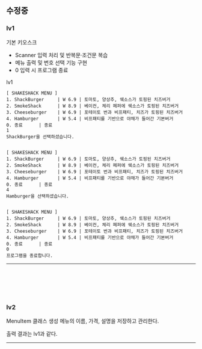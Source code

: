 ## 수정중

### lv1
기본 키오스크
- Scanner 입력 처리 및 반복문·조건문 복습
- 메뉴 출력 및 번호 선택 기능 구현
- 0 입력 시 프로그램 종료


lv1
```
[ SHAKESHACK MENU ]
1. ShackBurger     | W 6.9 | 토마토, 양상추, 쉑소스가 토핑된 치즈버거
2. SmokeShack      | W 8.9 | 베이컨, 체리 페퍼에 쉑소스가 토핑된 치즈버거
3. Cheeseburger    | W 6.9 | 포테이토 번과 비프패티, 치즈가 토핑된 치즈버거
4. Hamburger       | W 5.4 | 비프패티를 기반으로 야채가 들어간 기본버거
0. 종료      | 종료
1
ShackBurger을 선택하셨습니다.


[ SHAKESHACK MENU ]
1. ShackBurger     | W 6.9 | 토마토, 양상추, 쉑소스가 토핑된 치즈버거
2. SmokeShack      | W 8.9 | 베이컨, 체리 페퍼에 쉑소스가 토핑된 치즈버거
3. Cheeseburger    | W 6.9 | 포테이토 번과 비프패티, 치즈가 토핑된 치즈버거
4. Hamburger       | W 5.4 | 비프패티를 기반으로 야채가 들어간 기본버거
0. 종료      | 종료
4
Hamburger을 선택하셨습니다.


[ SHAKESHACK MENU ]
1. ShackBurger     | W 6.9 | 토마토, 양상추, 쉑소스가 토핑된 치즈버거
2. SmokeShack      | W 8.9 | 베이컨, 체리 페퍼에 쉑소스가 토핑된 치즈버거
3. Cheeseburger    | W 6.9 | 포테이토 번과 비프패티, 치즈가 토핑된 치즈버거
4. Hamburger       | W 5.4 | 비프패티를 기반으로 야채가 들어간 기본버거
0. 종료      | 종료
0
프로그램을 종료합니다.
```
---

<br>
<br>
<br>
<br>

### lv2
MenuItem 클래스 생성
메뉴의 이름, 가격, 설명을 저장하고 관리한다.

출력 결과는 lv1과 같다.


---

<br>
<br>
<br>
<br>

###
